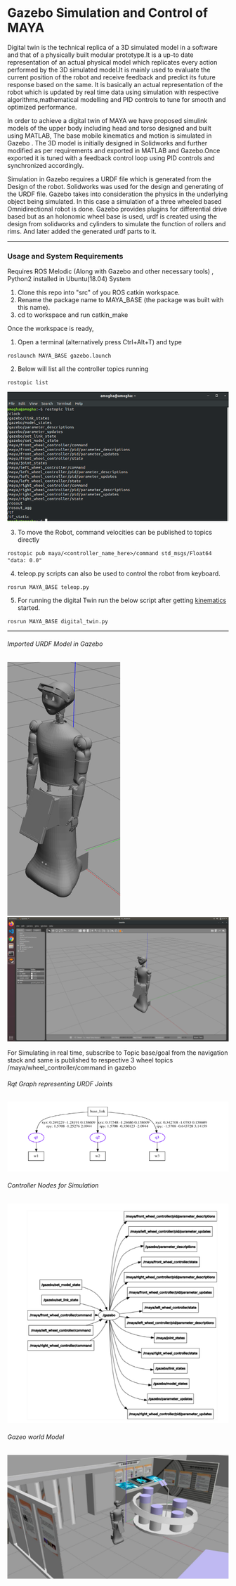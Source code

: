 # Gazebo Simulation and Control of MAYA
Digital twin is the technical replica of a 3D simulated model in a software and that of a physically built modular prototype.It is a up-to date representation of an actual physical model which replicates every action performed by the 3D simulated model.It is mainly used to evaluate the current position of the robot and receive feedback and predict its future response based on the same. It is basically an actual representation of the robot which is updated by real time data using simulation with respective algorithms,mathematical modelling and PID controls to tune for smooth and optimized performance.

In order to achieve a digital twin of MAYA we have proposed simulink models of the upper body including head and torso designed and built using MATLAB, The base mobile kinematics and motion is simulated in Gazebo . The 3D model is initially designed in Solidworks and further modified as per requirements and exported in MATLAB and Gazebo.Once exported it is tuned with a feedback control loop using PID controls and synchronized accordingly.

Simulation in Gazebo requires a URDF file which is generated from the Design of the robot. Solidworks was used for the design and generating of the URDF file. Gazebo takes into consideration the physics in the underlying object being simulated. In this case a simulation of a three wheeled based Omnidirectional robot is done.
Gazebo provides plugins for differential drive based but as an holonomic wheel base is used, urdf is created using the design from solidworks and cylinders to simulate the function of rollers and rims. And later added the generated urdf parts to it.

-------------------------------------------------------------------------------------------------------------------------------------------

### Usage and System Requirements
Requires ROS Melodic (Along with Gazebo and other necessary tools) , Python2 installed in Ubuntu(18.04) System 
1. Clone this repo into "src" of you ROS catkin workspace.
2. Rename the package name to MAYA_BASE (the package was built with this name).
3. cd to workspace and run catkin_make


Once the workspace is ready,
1. Open a terminal (alternatively press Ctrl+Alt+T) and type
```
roslaunch MAYA_BASE gazebo.launch
```

2. Below will list all the controller topics running
```
rostopic list
```
![img](https://github.com/MAYA-1-0/Digital_Twin-Gazebo/blob/main/images/Screenshot%20from%202022-02-25%2018-38-14.png)


3. To move the Robot, command velocities can be published to topics directly
```
rostopic pub maya/<controller_name_here>/command std_msgs/Float64 "data: 0.0"
```

4. teleop.py scripts can also be used to control the robot from keyboard.
```
rosrun MAYA_BASE teleop.py
```

5. For running the digital Twin run the below script after getting [kinematics](https://github.com/MAYA-1-0/KInematics_And_Odometry) started.
```
rosrun MAYA_BASE digital_twin.py 
```


-------------------------------------------------------------------------------------------------------------------------------------------

######              Imported URDF Model in Gazebo
![Imported URDF Model in Gazebo](https://github.com/MAYA-1-0/Digital_Twin-Gazebo/blob/main/images/Screenshot%20from%202022-02-17%2020-27-57.png)
![Imported URDF Model in Gazebo](https://github.com/MAYA-1-0/Digital_Twin-Gazebo/blob/main/images/Screenshot%20from%202022-02-17%2020-28-05.png)


For Simulating in real time, subscribe to Topic base/goal from the navigation stack and same is published to respective 3 wheel topics /maya/wheel_controller/command in gazebo

######   Rqt Graph representing URDF Joints
![Rqt Graph representing URDF Joints](https://github.com/MAYA-1-0/Digital_Twin-Gazebo/blob/main/images/Screenshot%20from%202022-02-22%2021-54-35.png)


######  Controller Nodes for Simulation
![Controller Nodes for Simulation](https://github.com/MAYA-1-0/Digital_Twin-Gazebo/blob/main/images/Screenshot%20from%202022-02-22%2021-54-55.png)


######  Gazeo world Model
![Gazeo world Model](https://github.com/MAYA-1-0/Digital_Twin-Gazebo/blob/main/images/Screenshot%20from%202022-02-22%2021-56-38.png)









